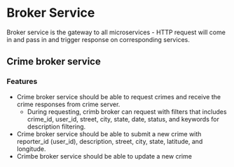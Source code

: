 # Broker Service
Broker service is the gateway to all microservices - HTTP request will come in and pass in and trigger response on corresponding services.

## Crime broker service

### Features

- Crime broker service should be able to request crimes and receive the crime responses from crime server. 
    - During requesting, crimb broker can request with filters that includes crime_id, user_id, street, city, state, date, status, and keywords for description filtering.
- Crime broker service should be able to submit a new crime with reporter_id (user_id), description, street, city, state, latitude, and longitude.
- Crimbe broker service should be able to update a new crime 